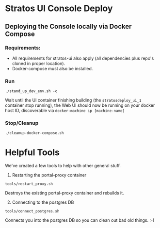 # Stratos UI Console Deploy

## Deploying the Console locally via Docker Compose

### Requirements:
- All requirements for stratos-ui also apply (all dependencies plus repo's cloned in proper location).
- Docker-compose must also be installed.


### Run

```
./stand_up_dev_env.sh -c
```
Wait until the UI container finishing building (the `stratosdeploy_ui_1` container stop running), the Web UI should now be running on your docker host ID, discoverable via `docker-machine ip [machine-name]`

### Stop/Cleanup

```
./cleanup-docker-compose.sh
```

# Helpful Tools

We've created a few tools to help with other general stuff.

1. Restarting the portal-proxy container

  ```
  tools/restart_proxy.sh
  ```

  Destroys the existing portal-proxy container and rebuilds it.

2. Connecting to the postgres DB

  ```
  tools/connect_postgres.sh
  ```

  Connects you into the postgres DB so you can clean out bad old things.  :-)
 

